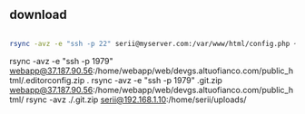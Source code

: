 ## download

```bash

rsync -avz -e "ssh -p 22" serii@myserver.com:/var/www/html/config.php ~/Documents/
```

rsync -avz -e "ssh -p 1979" webapp@37.187.90.56:/home/webapp/web/devgs.altuofianco.com/public_html/.editorconfig.zip .
rsync -avz -e "ssh -p 1979" .git.zip webapp@37.187.90.56:/home/webapp/web/devgs.altuofianco.com/public_html/
rsync -avz ./.git.zip serii@192.168.1.10:/home/serii/uploads/
